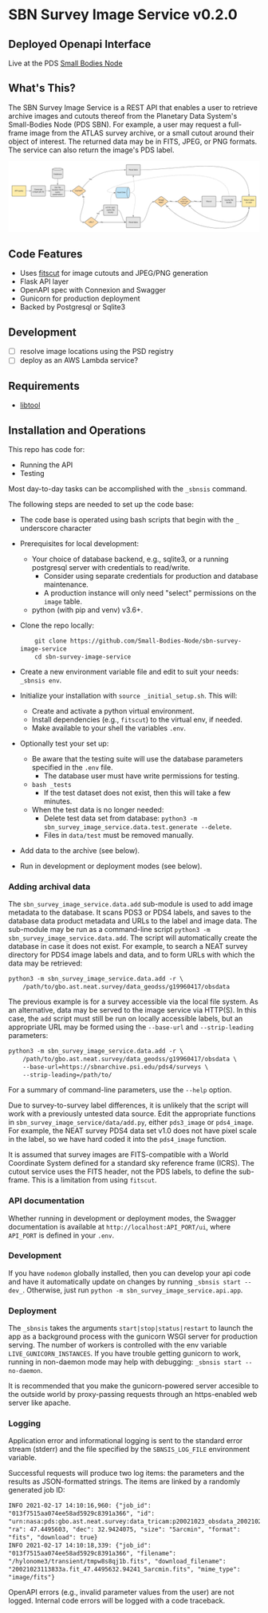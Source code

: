 # SBN Survey Image Service v0.2.0

## Deployed Openapi Interface

Live at the PDS [Small Bodies Node](https://sbnsurveys.astro.umd.edu/api/ui)

## What's This?

The SBN Survey Image Service is a REST API that enables a user to retrieve archive images and cutouts thereof from the Planetary Data System's Small-Bodies Node (PDS SBN). For example, a user may request a full-frame image from the ATLAS survey archive, or a small cutout around their object of interest. The returned data may be in FITS, JPEG, or PNG formats. The service can also return the image's PDS label.

![SBN Survey Image Service workflow](docs/SBNSIS-workflow.png)

## Code Features

- Uses [fitscut](https://github.com/spacetelescope/fitscut) for image cutouts and JPEG/PNG generation
- Flask API layer
- OpenAPI spec with Connexion and Swagger
- Gunicorn for production deployment
- Backed by Postgresql or Sqlite3

## Development

- [ ] resolve image locations using the PSD registry
- [ ] deploy as an AWS Lambda service?

## Requirements

- [libtool](https://www.gnu.org/software/libtool/)

## Installation and Operations

This repo has code for:

- Running the API
- Testing

Most day-to-day tasks can be accomplished with the `_sbnsis` command.

The following steps are needed to set up the code base:

- The code base is operated using bash scripts that begin with the `_` underscore character
- Prerequisites for local development:
  - Your choice of database backend, e.g., sqlite3, or a running postgresql server with credentials to read/write.
    - Consider using separate credentials for production and database maintenance.
    - A production instance will only need "select" permissions on the `image` table.
  - python (with pip and venv) v3.6+.
- Clone the repo locally:

  ```
      git clone https://github.com/Small-Bodies-Node/sbn-survey-image-service
      cd sbn-survey-image-service
  ```

- Create a new environment variable file and edit to suit your needs: `_sbnsis env`.
- Initialize your installation with `source _initial_setup.sh`. This will:
  - Create and activate a python virtual environment.
  - Install dependencies (e.g., `fitscut`) to the virtual env, if needed.
  - Make available to your shell the variables `.env`.
- Optionally test your set up:
  - Be aware that the testing suite will use the database parameters specified in the `.env` file.
    - The database user must have write permissions for testing.
  - `bash _tests`
    - If the test dataset does not exist, then this will take a few minutes.
  - When the test data is no longer needed:
    - Delete test data set from database: `python3 -m sbn_survey_image_service.data.test.generate --delete`.
    - Files in `data/test` must be removed manually.
- Add data to the archive (see below).
- Run in development or deployment modes (see below).

### Adding archival data

The `sbn_survey_image_service.data.add` sub-module is used to add image metadata to the database. It scans PDS3 or PDS4 labels, and saves to the database data product metadata and URLs to the label and image data. The sub-module may be run as a command-line script `python3 -m sbn_survey_image_service.data.add`. The script will automatically create the database in case it does not exist. For example, to search a NEAT survey directory for PDS4 image labels and data, and to form URLs with which the data may be retrieved:

```
python3 -m sbn_survey_image_service.data.add -r \
    /path/to/gbo.ast.neat.survey/data_geodss/g19960417/obsdata
```

The previous example is for a survey accessible via the local file system. As an alternative, data may be served to the image service via HTTP(S). In this case, the `add` script must still be run on locally accessible labels, but an appropriate URL may be formed using the `--base-url` and `--strip-leading` parameters:

```
python3 -m sbn_survey_image_service.data.add -r \
    /path/to/gbo.ast.neat.survey/data_geodss/g19960417/obsdata \
    --base-url=https://sbnarchive.psi.edu/pds4/surveys \
    --strip-leading=/path/to/
```

For a summary of command-line parameters, use the `--help` option.

Due to survey-to-survey label differences, it is unlikely that the script will work with a previously untested data source. Edit the appropriate functions in `sbn_survey_image_service/data/add.py`, either `pds3_image` or `pds4_image`. For example, the NEAT survey PDS4 data set v1.0 does not have pixel scale in the label, so we have hard coded it into the `pds4_image` function.

It is assumed that survey images are FITS-compatible with a World Coordinate System defined for a standard sky reference frame (ICRS). The cutout service uses the FITS header, not the PDS labels, to define the sub-frame. This is a limitation from using `fitscut`.

### API documentation

Whether running in development or deployment modes, the Swagger documentation is available at `http://localhost:API_PORT/ui`, where `API_PORT` is defined in your `.env`.

### Development

If you have `nodemon` globally installed, then you can develop your api code and have it automatically update on changes by running `_sbnsis start --dev_`. Otherwise, just run `python -m sbn_survey_image_service.api.app`.

### Deployment

The `_sbnsis` takes the arguments `start|stop|status|restart` to launch the app as a background process with the gunicorn WSGI server for production serving. The number of workers is controlled with the env variable `LIVE_GUNICORN_INSTANCES`. If you have trouble getting gunicorn to work, running in non-daemon mode may help with debugging: `_sbnsis start --no-daemon`.

It is recommended that you make the gunicorn-powered server accesible to the outside world by proxy-passing requests through an https-enabled web server like apache.

### Logging

Application error and informational logging is sent to the standard error stream (stderr) and the file specified by the `SBNSIS_LOG_FILE` environment variable.

Successful requests will produce two log items: the parameters and the results as JSON-formatted strings. The items are linked by a randomly generated job ID:

```
INFO 2021-02-17 14:10:16,960: {"job_id": "013f7515aa074ee58ad5929c8391a366", "id": "urn:nasa:pds:gbo.ast.neat.survey:data_tricam:p20021023_obsdata_20021023113833a", "ra": 47.4495603, "dec": 32.9424075, "size": "5arcmin", "format": "fits", "download": true}
INFO 2021-02-17 14:10:18,339: {"job_id": "013f7515aa074ee58ad5929c8391a366", "filename": "/hylonome3/transient/tmpw8s8qj1b.fits", "download_filename": "20021023113833a.fit_47.4495632.94241_5arcmin.fits", "mime_type": "image/fits"}
```

OpenAPI errors (e.g., invalid parameter values from the user) are not logged. Internal code errors will be logged with a code traceback.
